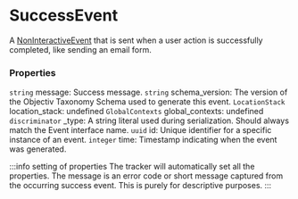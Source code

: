 # SuccessEvent
A [NonInteractiveEvent](/taxonomy/reference/events/NonInteractiveEvent.md) that is sent when a user action is successfully completed, like sending an email form.

### Properties
`string` message: Success message.
`string` schema_version: The version of the Objectiv Taxonomy Schema used to generate this event.
`LocationStack` location_stack: undefined
`GlobalContexts` global_contexts: undefined
`discriminator` _type: A string literal used during serialization. Should always match the Event interface name.
`uuid` id: Unique identifier for a specific instance of an event.
`integer` time: Timestamp indicating when the event was generated.

:::info setting of properties
The tracker will automatically set all the properties. The message is an error code or short message captured from the occurring success event. This is purely for descriptive purposes.
:::
